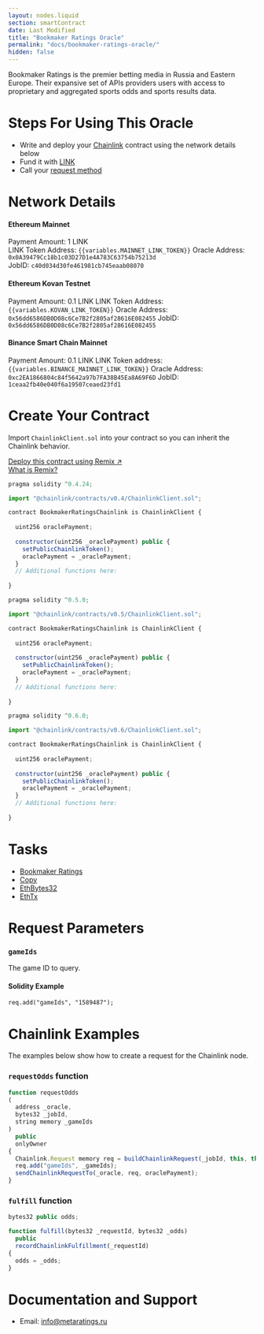 ```yaml
---
layout: nodes.liquid
section: smartContract
date: Last Modified
title: "Bookmaker Ratings Oracle"
permalink: "docs/bookmaker-ratings-oracle/"
hidden: false
---
```

Bookmaker Ratings is the premier betting media in Russia and Eastern Europe. Their expansive set of APIs providers users with access to proprietary and aggregated sports odds and sports results data.

# Steps For Using This Oracle

- Write and deploy your [Chainlink](../example-walkthrough) contract using the network details below
- Fund it with [LINK](../link-token-contracts)
- Call your [request method](#section-chainlink-examples)

# Network Details

#### Ethereum Mainnet
Payment Amount: 1 LINK  
LINK Token Address: `{{variables.MAINNET_LINK_TOKEN}}` 
Oracle Address: `0x0A39479Cc18b1c03D27D1e4A783C63754b75213d`  
JobID: `c40d034d30fe461981cb745eaab08070`  

#### Ethereum Kovan Testnet
Payment Amount: 0.1  LINK
LINK Token Address: `{{variables.KOVAN_LINK_TOKEN}}`
Oracle Address: `0x56dd6586DB0D08c6Ce7B2f2805af28616E082455`
JobID: `0x56dd6586DB0D08c6Ce7B2f2805af28616E082455`

#### Binance Smart Chain Mainnet
Payment Amount: 0.1 LINK
LINK Token address:`{{variables.BINANCE_MAINNET_LINK_TOKEN}}`
Oracle Address: `0xc2EA1866804c84f5642a97b7FA38B45Ea8A69F6D`
JobID: `1ceaa2fb40e040f6a19507ceaed23fd1`

# Create Your Contract

Import `ChainlinkClient.sol` into your contract so you can inherit the Chainlink behavior.

<div class="row text-center center">
<div class="col-xs-12 col-md-6 col-md-offset-3">
<a href="https://remix.ethereum.org/#version=soljson-v0.6.7+commit.b8d736ae.js&optimize=false&evmVersion=null&gist=52cb4628921603e788d494d482ae9e72" target="_blank" class="cl-button--ghost solidity-tracked">Deploy this contract using Remix ↗</a>
</div>
<div class="col-xs-12 col-md-6 col-md-offset-3">
<a href="/docs/example-walkthrough" target="_blank">What is Remix?</a>
</div>
</div>

```javascript Solidity 4
pragma solidity ^0.4.24;

import "@chainlink/contracts/v0.4/ChainlinkClient.sol";

contract BookmakerRatingsChainlink is ChainlinkClient {
  
  uint256 oraclePayment;
  
  constructor(uint256 _oraclePayment) public {
    setPublicChainlinkToken();
    oraclePayment = _oraclePayment;
  }
  // Additional functions here:
  
}
```
```javascript Solidity 5
pragma solidity ^0.5.0;

import "@chainlink/contracts/v0.5/ChainlinkClient.sol";

contract BookmakerRatingsChainlink is ChainlinkClient {
  
  uint256 oraclePayment;
  
  constructor(uint256 _oraclePayment) public {
    setPublicChainlinkToken();
    oraclePayment = _oraclePayment;
  }
  // Additional functions here:
  
}
```
```javascript Solidity 6
pragma solidity ^0.6.0;

import "@chainlink/contracts/v0.6/ChainlinkClient.sol";

contract BookmakerRatingsChainlink is ChainlinkClient {
  
  uint256 oraclePayment;
  
  constructor(uint256 _oraclePayment) public {
    setPublicChainlinkToken();
    oraclePayment = _oraclePayment;
  }
  // Additional functions here:
  
}
```

# Tasks
* <a href="https://market.link/adapters/c00ebe50-6ab3-46d8-8509-c153c3d87562/data-sources" target="_blank">Bookmaker Ratings</a>
* [Copy](../adapters#copy)
* [EthBytes32](../adapters#ethbytes32)
* [EthTx](../adapters#ethtx)

# Request Parameters
### `gameIds`
The game ID to query.
#### Solidity Example
`req.add("gameIds", "1589487");`

# Chainlink Examples

The examples below show how to create a request for the Chainlink node.

### `requestOdds` function

```javascript
function requestOdds
(
  address _oracle,
  bytes32 _jobId,
  string memory _gameIds
)
  public
  onlyOwner
{
  Chainlink.Request memory req = buildChainlinkRequest(_jobId, this, this.fulfill.selector);
  req.add("gameIds", _gameIds);
  sendChainlinkRequestTo(_oracle, req, oraclePayment);
}
```
### `fulfill` function

```javascript
bytes32 public odds;

function fulfill(bytes32 _requestId, bytes32 _odds)
  public
  recordChainlinkFulfillment(_requestId)
{
  odds = _odds;
}
```

# Documentation and Support
- Email: <a href="mailto:info@metaratings.ru" target="_blank">info@metaratings.ru</a>